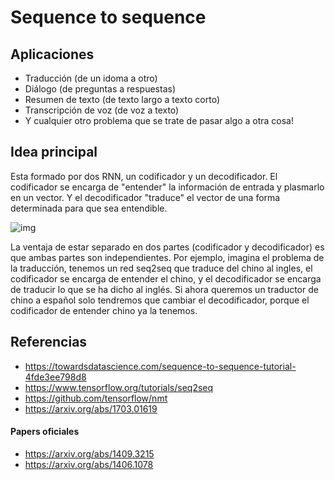 # Sequence to sequence


## Aplicaciones
* Traducción (de un idoma a otro)
* Diálogo (de preguntas a respuestas)
* Resumen de texto (de texto largo a texto corto)
* Transcripción de voz (de voz a texto)
* Y cualquier otro problema que se trate de pasar algo a otra cosa!

## Idea principal

Esta formado por dos RNN, un codificador y un decodificador. El codificador se encarga de "entender" la información de entrada y plasmarlo en un vector. Y el decodificador "traduce" el vector de una forma determinada para que sea entendible.

![img](http://suriyadeepan.github.io/img/seq2seq/seq2seq2.png)

La ventaja de estar separado en dos partes (codificador y decodificador) es que ambas partes son independientes. Por ejemplo, imagina el problema de la traducción, tenemos un red seq2seq que traduce del chino al ingles, el codificador se encarga de entender el chino, y el decodificador se encarga de traducir lo que se ha dicho al inglés. Si ahora queremos un traductor de chino a español solo tendremos que cambiar el decodificador, porque el codificador de entender chino ya la tenemos.

## Referencias

* https://towardsdatascience.com/sequence-to-sequence-tutorial-4fde3ee798d8
* https://www.tensorflow.org/tutorials/seq2seq
* https://github.com/tensorflow/nmt
* https://arxiv.org/abs/1703.01619

#### Papers oficiales

* https://arxiv.org/abs/1409.3215
* https://arxiv.org/abs/1406.1078
